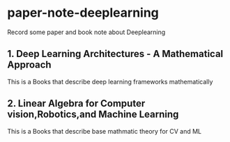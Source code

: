 # paper-note-deeplearning
Record  some paper and book note about Deeplearning

## 1. Deep Learning Architectures - A Mathematical Approach
This is a Books that describe deep learning frameworks mathematically

## 2. Linear Algebra for Computer vision,Robotics,and Machine Learning
This is a Books that describe base mathmatic theory for CV and ML
